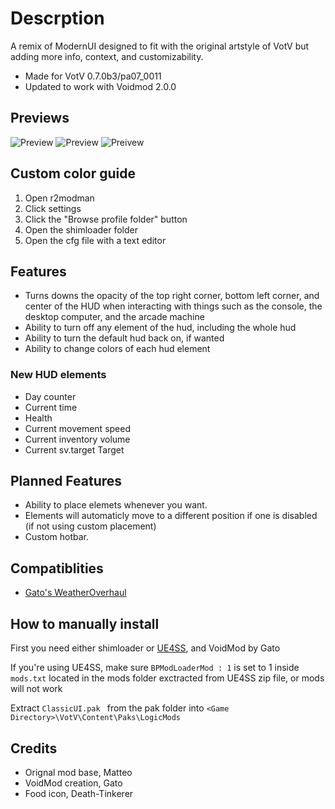 # Descrption
A remix of ModernUI designed to fit with the original artstyle of VotV but adding more info, context, and customizability.

- Made for VotV 0.7.0b3/pa07_0011
- Updated to work with Voidmod 2.0.0

## Previews
![Preview](https://github.com/RubyTheQuester/Modern-Classic-HUD/blob/main/Source%20Images/Example%202.png?raw=true)
![Preview](https://github.com/RubyTheQuester/Modern-Classic-HUD/blob/main/Source%20Images/Example%201.png?raw=true)
![Preivew](https://github.com/RubyTheQuester/Modern-Classic-HUD/blob/main/Source%20Images/Example%203.png?raw=true)

## Custom color guide ##
1) Open r2modman
2) Click settings
3) Click the "Browse profile folder" button
4) Open the shimloader folder
5) Open the cfg file with a text editor

## Features ##
- Turns downs the opacity of the top right corner, bottom left corner, and center of the HUD when interacting with things such as the console, the desktop computer, and the arcade machine
- Ability to turn off any element of the hud, including the whole hud
- Ability to turn the default hud back on, if wanted
- Ability to change colors of each hud element

### New HUD elements ###
- Day counter
- Current time
- Health
- Current movement speed
- Current inventory volume
- Current sv.target Target

## Planned Features ##
- Ability to place elemets whenever you want.
- Elements will automaticly move to a different position if one is disabled (if not using custom placement)
- Custom hotbar.

## Compatiblities ##
- [Gato's WeatherOverhaul](https://thunderstore.io/c/voices-of-the-void/p/Gatohost/WeatherOverhaul/)

## How to manually install ##
First you need either shimloader or [UE4SS](https://github.com/UE4SS-RE/RE-UE4SS/releases/tag/v3.0.1), and VoidMod by Gato

If you're using UE4SS, make sure ` BPModLoaderMod : 1 ` is set to 1 inside ` mods.txt ` located in the mods folder exctracted from UE4SS zip file, or mods will not work

Extract  `ClassicUI.pak ` from the pak folder into ` <Game Directory>\VotV\Content\Paks\LogicMods `

## Credits ##
- Orignal mod base, Matteo
- VoidMod creation, Gato
- Food icon, Death-Tinkerer
